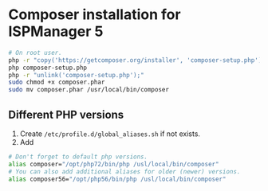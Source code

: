 # Composer installation for ISPManager 5

```bash
# On root user.
php -r "copy('https://getcomposer.org/installer', 'composer-setup.php');"
php composer-setup.php
php -r "unlink('composer-setup.php');"
sudo chmod +x composer.phar
sudo mv composer.phar /usr/local/bin/composer
```

## Different PHP versions

1. Create `/etc/profile.d/global_aliases.sh` if not exists.
2. Add

```bash
# Don't forget to default php versions.
alias composer="/opt/php72/bin/php /usl/local/bin/composer"
# You can also add additional aliases for older (newer) versions.
alias composer56="/opt/php56/bin/php /usl/local/bin/composer"
```